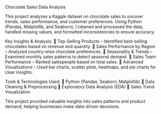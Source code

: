 Chocolate Sales Data Analysis

This project analyzes a Kaggle dataset on chocolate sales to uncover trends, sales performance, and customer preferences. Using Python (Pandas, Matplotlib, and Seaborn), I cleaned and processed the data, handled missing values, and formatted inconsistencies to ensure accuracy.

Key Insights & Analysis:
📌 Top-Selling Products – Identified best-selling chocolates based on revenue and quantity.
📌 Sales Performance by Region – Analyzed country-wise chocolate preferences.
📌 Seasonality & Trends – Examined monthly sales patterns to detect seasonal demand.
📌 Sales Team Performance – Ranked salespeople based on total sales.
📌 Advanced Visualizations – Used bar charts, scatter plots, heatmaps, and pie charts for clear insights.

Tools & Technologies Used:
🔹 Python (Pandas, Seaborn, Matplotlib)
🔹 Data Cleaning & Preprocessing
🔹 Exploratory Data Analysis (EDA)
🔹 Sales Trend Visualization

This project provided valuable insights into sales patterns and product demand, helping businesses make data-driven decisions.

